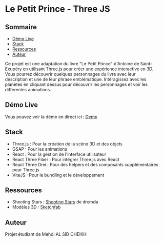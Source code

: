 # Le Petit Prince - Three JS

## Sommaire
- [Démo Live](#démo-live)
- [Stack](#stack)
- [Ressources](#ressources)
- [Auteur](#auteur)

Ce projet est une adaptation du livre "Le Petit Prince" d'Antoine de Saint-Exupéry en utilisant Three.js pour créer une expérience interactive en 3D.
Vous pourrez découvrir quelques personnages du livre avec leur description et une de leur phrase emblématique.
Intéragissez avec les planètes en cliquant dessus pour découvrir les personnages et voir les différentes animations.

## Démo Live

Vous pouvez voir la démo en direct ici : [Demo](https://threejs-little-prince.netlify.app/)

## Stack
- Three.js : Pour la création de la scène 3D et des objets
- GSAP : Pour les animations
- React : Pour la gestion de l'interface utilisateur
- React Three Fiber : Pour intégrer Three.js avec React
- React Three Drei : Pour des helpers et des composants supplémentaires pour Three.js
- ViteJS : Pour le bundling et le développement

## Ressources
- Shooting Stars : [Shooting Stars](https://codesandbox.io/p/sandbox/shootingstar-8k5pli?file=%2Fsrc%2FApp.js%3A14%2C27) de drcmda
- Modèles 3D : [Sketchfab](https://sketchfab.com/)

## Auteur
Projet étudiant de Mehdi AL SID CHEIKH